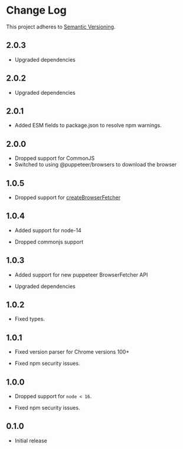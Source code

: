 # Change Log

This project adheres to [Semantic Versioning](http://semver.org/).

## 2.0.3

- Upgraded dependencies

## 2.0.2

- Upgraded dependencies

## 2.0.1

- Added ESM fields to package.json to resolve npm warnings.

## 2.0.0

- Dropped support for CommonJS
- Switched to using @puppeteer/browsers to download the browser

## 1.0.5

- Dropped support for [createBrowserFetcher](https://pptr.dev/api/puppeteer.puppeteernode.createbrowserfetcher#remarks)

## 1.0.4

- Added support for node-14

- Dropped commonjs support

## 1.0.3

- Added support for new puppeteer BrowserFetcher API

- Upgraded dependencies

## 1.0.2

- Fixed types.

## 1.0.1

- Fixed version parser for Chrome versions 100+

- Fixed npm security issues.

## 1.0.0

- Dropped support for `node < 16`.

- Fixed npm security issues.

## 0.1.0

- Initial release
